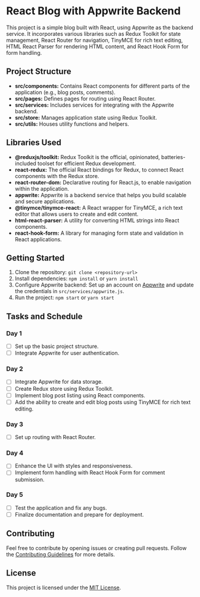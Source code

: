# React Blog with Appwrite Backend

This project is a simple blog built with React, using Appwrite as the backend service. It incorporates various libraries such as Redux Toolkit for state management, React Router for navigation, TinyMCE for rich text editing, HTML React Parser for rendering HTML content, and React Hook Form for form handling.

## Project Structure

- **src/components:** Contains React components for different parts of the application (e.g., blog posts, comments).
- **src/pages:** Defines pages for routing using React Router.
- **src/services:** Includes services for integrating with the Appwrite backend.
- **src/store:** Manages application state using Redux Toolkit.
- **src/utils:** Houses utility functions and helpers.

## Libraries Used

- **@reduxjs/toolkit:** Redux Toolkit is the official, opinionated, batteries-included toolset for efficient Redux development.
- **react-redux:** The official React bindings for Redux, to connect React components with the Redux store.
- **react-router-dom:** Declarative routing for React.js, to enable navigation within the application.
- **appwrite:** Appwrite is a backend service that helps you build scalable and secure applications.
- **@tinymce/tinymce-react:** A React wrapper for TinyMCE, a rich text editor that allows users to create and edit content.
- **html-react-parser:** A utility for converting HTML strings into React components.
- **react-hook-form:** A library for managing form state and validation in React applications.

## Getting Started

1. Clone the repository: `git clone <repository-url>`
2. Install dependencies: `npm install` or `yarn install`
3. Configure Appwrite backend: Set up an account on [Appwrite](https://appwrite.io/) and update the credentials in `src/services/appwrite.js`.
4. Run the project: `npm start` or `yarn start`

## Tasks and Schedule

### Day 1

- [ ] Set up the basic project structure.
- [ ] Integrate Appwrite for user authentication.

### Day 2

- [ ] Integrate Appwrite for data storage.
- [ ] Create Redux store using Redux Toolkit.
- [ ] Implement blog post listing using React components.
- [ ] Add the ability to create and edit blog posts using TinyMCE for rich text editing.

### Day 3

<!-- - [ ] Implement comment functionality using React components. -->
- [ ] Set up routing with React Router.

### Day 4

- [ ] Enhance the UI with styles and responsiveness.
- [ ] Implement form handling with React Hook Form for comment submission.

### Day 5

- [ ] Test the application and fix any bugs.
- [ ] Finalize documentation and prepare for deployment.

## Contributing

Feel free to contribute by opening issues or creating pull requests. Follow the [Contributing Guidelines](CONTRIBUTING.md) for more details.

## License

This project is licensed under the [MIT License](LICENSE).
